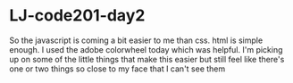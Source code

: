 # LJ-code201-day2
So the javascript is coming a bit easier to me than css. html is simple enough. I used the adobe colorwheel today which was helpful. I'm picking up on some of the little things that make this easier but still feel like there's one or two things so close to my face that I can't see them
